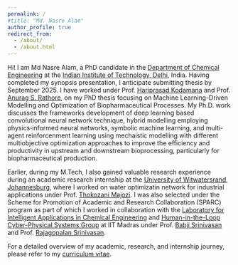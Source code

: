 ```yaml
---
permalink: /
#title: "Md. Nasre Alam"
author_profile: true
redirect_from: 
  - /about/
  - /about.html
---
```


Hi! I am Md Nasre Alam, a PhD candidate in the [Department of Chemical Engineering](https://chemical.iitd.ac.in/) at the [Indian Institute of Technology, Delhi](https://home.iitd.ac.in/), India. Having completed my synopsis presentation, I anticipate submitting thesis by September 2025. I have worked under Prof. [Hariprasad Kodamana](https://web.iitd.ac.in/~kodamana/index.html) and Prof. [Anurag S. Rathore](https://www.biotechcmz.com/), on my PhD thesis focusing on Machine Learning-Driven Modelling and Optimization of Biopharmaceutical Processes. My Ph.D. work discusses the frameworks development of deep learning based convolutional neural network technique, hybrid modelling employing physics‐informed neural networks, symbolic machine learning, and multi-agent reinforcenment learning using mechaistic modelling with different multiobjective optimization approaches to improve the efficiency and productivity in upstream and downstream bioprocessing, particularly for biopharmaceutical production.

Earlier, during my M.Tech, I also gained valuable research experience during an academic research internship at the [University of Witwatersrand, Johannesburg](https://www.wits.ac.za/), where I worked on water optimizatin network for industrial applications under Prof. [Thokozani Majozi](https://www.wits.ac.za/about-wits/office-of-the-vice-chancellor/faculty-deans/thokozani-majozi/). I was also selected under the Scheme for Promotion of Academic and Research Collaboration (SPARC) program as part of which I worked in collaboration with the [Laboratory for Intelligent Applications in Chemical Engineering](https://home.iitm.ac.in/raj/) and [Human-in-the-Loop Cyber-Physical Systems Group](https://home.iitm.ac.in/babji.srinivasan/index.html) at IIT Madras under Prof. [Babji Srinivasan](https://home.iitm.ac.in/babji.srinivasan/index.html) and Prof. [Rajagopalan Srinivasan](https://home.iitm.ac.in/raj/index.html).

For a detailed overview of my academic, research, and internship journey, please refer to my [curriculum vitae](https://drive.google.com/file/d/1alwsz1Tfbd3Qq8oehHx4H3kqmAMd0cT8/view?usp=drive_link).


